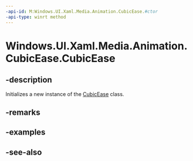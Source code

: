 ```yaml
---
-api-id: M:Windows.UI.Xaml.Media.Animation.CubicEase.#ctor
-api-type: winrt method
---
```


<!-- Method syntax
public CubicEase()
-->

# Windows.UI.Xaml.Media.Animation.CubicEase.CubicEase

## -description
Initializes a new instance of the [CubicEase](cubicease.md) class.


## -remarks

## -examples

## -see-also
